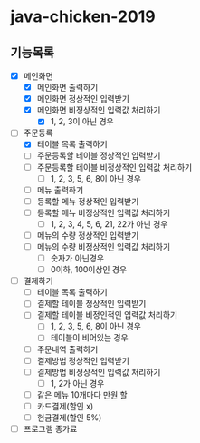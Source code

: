 # java-chicken-2019

## 기능목록

- [x] 메인화면
    - [x] 메인화면 출력하기
    - [x] 메인화면 정상적인 입력받기
    - [x] 메인화면 비정상적인 입력값 처리하기
        - [x] 1, 2, 3이 아닌 경우
- [ ] 주문등록
    - [x] 테이블 목록 출력하기
    - [ ] 주문등록할 테이블 정상적인 입력받기
    - [ ] 주문등록할 테이블 비정상적인 입력값 처리하기
        - [ ] 1, 2, 3, 5, 6, 8이 아닌 경우
    - [ ] 메뉴 출력하기
    - [ ] 등록할 메뉴 정상적인 입력받기
    - [ ] 등록할 메뉴 비정상적인 입력값 처리하기
        - [ ] 1, 2, 3, 4, 5, 6, 21, 22가 아닌 경우
    - [ ] 메뉴의 수량 정상적인 입력받기
    - [ ] 메뉴의 수량 비정상적인 입력값 처리하기
        - [ ] 숫자가 아닌경우
        - [ ] 0이하, 100이상인 경우
- [ ] 결제하기
    - [ ] 테이블 목록 출력하기
    - [ ] 결제할 테이블 정상적인 입력받기
    - [ ] 결제할 테이블 비정인적인 입력값 처리하기
        - [ ] 1, 2, 3, 5, 6, 8이 아닌 경우
        - [ ] 테이블이 비어있는 경우
    - [ ] 주문내역 출력하기
    - [ ] 결제방법 정상적인 입력받기
    - [ ] 결제방법 비정상적인 입력값 처리하기
        - [ ] 1, 2가 아닌 경우
    - [ ] 같은 메뉴 10개마다 만원 할
    - [ ] 카드결제(할인 x)
    - [ ] 현금결제(할인 5%)
- [ ] 프로그램 종가료